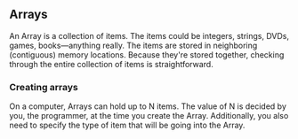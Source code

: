   ## Arrays 
  
   An Array is a collection of items. The items could be integers, strings, DVDs, games, books—anything really. The items are stored in neighboring (contiguous) memory locations. Because they're stored together, checking through the entire collection of items is straightforward.
   
   ### Creating arrays
   
   On a computer, Arrays can hold up to N items. The value of N is decided by you, the programmer, at the time you create the Array. Additionally, you also need to specify the type of item that will be going into the Array.
   
